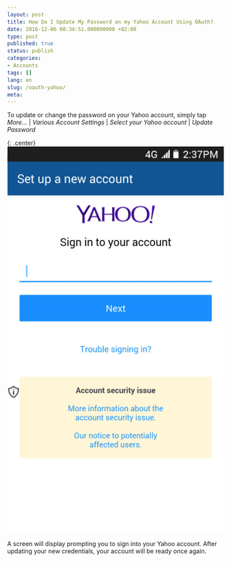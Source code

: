 ```yaml
---
layout: post
title: How Do I Update My Password on my Yahoo Account Using OAuth?
date: 2016-12-06 08:34:51.000000000 +02:00
type: post
published: true
status: publish
categories:
- Accounts
tags: []
lang: en
slug: /oauth-yahoo/
meta:
---
```


To update or change the password on your Yahoo account, simply tap *More...* \| *Various Account Settings* \| *Select your Yahoo account* \| *Update Password*

{: .center}
![BlueMail Yahoo](/assets/BlueMail_Yahoo_Screen_1-576x1024.jpg)

A screen will display prompting you to sign into your Yahoo account. After updating your new credentials, your account will be ready once again.